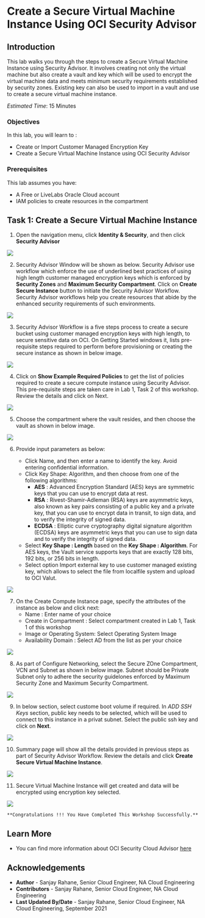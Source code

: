 # Create a Secure Virtual Machine Instance Using OCI Security Advisor

## Introduction

This lab walks you through the steps to create a Secure Virtual Machine Instance using Security Advisor. It involves creating not only the virtual machine but also create a vault and key which will be used to encrypt the virtual machine data and meets minimum security requirements established by security zones. Existing key can also be used to import in a vault and use to create a secure virtual machine instance.

*Estimated Time*:  15 Minutes



### Objectives
In this lab, you will learn to :
* Create or Import Customer Managed Encryption Key
* Create a Secure Virtual Machine Instance using OCI Security Advisor

### Prerequisites  

This lab assumes you have:
- A Free or LiveLabs Oracle Cloud account
- IAM policies to create resources in the compartment

##  Task 1: Create a Secure Virtual Machine Instance

1. Open the navigation menu, click **Identity & Security**, and then click **Security Advisor**

  ![](./images/instanceimage1.png " ")

2. Security Advisor Window will be shown as below. Security Advisor use workflow which enforce the use of underlined best practices of using high length customer managed encryption keys which is enforced by **Security Zones** and **Maximum Security Compartment**. Click on **Create Secure Instance** button to initiate the Security Advisor Workflow. Security Advisor workflows help you create resources that abide by the enhanced security requirements of such environments.

  ![](./images/instanceimage2.png " ")

3. Security Advisor Workflow is a five steps process to create a secure bucket using customer managed encryption keys with high length, to secure sensitive data on OCI. On Getting Started windows it, lists pre-requisite steps required to perform before provisioning or creating the secure instance as shown in below image.

  ![](./images/instanceimage3.png " ")

4. Click on **Show Example Required Policies** to get the list of policies required to create a secure compute instance using Security Advisor.
This pre-requisite steps are taken care in Lab 1, Task 2 of this workshop. Review the details and click on Next.

  ![](./images/instanceimage4.png " ")

5. Choose the compartment where the vault resides, and then choose the vault as shown in below image.

  ![](./images/instanceimage5.png " ")

6. Provide input parameters as below:

    * Click Name, and then enter a name to identify the key. Avoid entering confidential information.
    * Click Key Shape: Algorithm, and then choose from one of the following algorithms:
        * **AES** : Advanced Encryption Standard (AES) keys are symmetric keys that you can use to encrypt data at rest.
        * **RSA** : Rivest-Shamir-Adleman (RSA) keys are asymmetric keys, also known as key pairs consisting of a public key and a private key, that you can use to encrypt data in transit, to sign data, and to verify the integrity of signed data.
        * **ECDSA** :  Elliptic curve cryptography digital signature algorithm (ECDSA) keys are asymmetric keys that you can use to sign data and to verify the integrity of signed data.
    * Select **Key Shape : Length** based on the **Key Shape : Algorithm**. For AES keys, the Vault service supports keys that are exactly 128 bits, 192 bits, or 256 bits in length.
    * Select option Import external key to use customer managed existing key, which allows to select the file from localfile system and upload to OCI Valut.

  ![](./images/instanceimage6.png " ")

7. On the Create Compute Instance page, specify the attributes of the instance as below and click next:
    * Name : Enter name of your choice
    * Create in Compartment : Select compartment created in Lab 1, Task 1 of this workshop
    * Image or Operating System: Select Operating System Image
    * Availability Domain : Select AD from the list as per your choice

  ![](./images/instanceimage7.png " ")

8. As part of Configure Networking, select the Secure ZOne Compartment, VCN and Subnet as shown in below image. Subnet should be Private Subnet only to adhere the security guidelones enforced by Maximum Security Zone and Maximum Security Compartment.

  ![](./images/instanceimage8.png " ")

9. In below section, select custome boot volume if required. In *ADD SSH Keys* section, public key needs to be selected, which will be used to connect to this instance in a privat subnet. Select the public ssh key and click on **Next**.

  ![](./images/instanceimage9.png " ")


10. Summary page will show all the details provided in previous steps as part of Security Advisor Workflow. Review the details and click **Create Secure Virtual Machine Instance**.

  ![](./images/instanceimage10.png " ")

11. Secure Virtual Machine Instance will get created and data will be encrypted using encryption key selected.

  ![](./images/instanceimage11.png " ")

    **Congratulations !!! You Have Completed This Workshop Successfully.**

## Learn More
- You can find more information about OCI Security Cloud Advisor [here](https://docs.oracle.com/en-us/iaas/Content/SecurityAdvisor/Concepts/securityadvisoroverview.htm)


## Acknowledgements
* **Author** - Sanjay Rahane, Senior Cloud Engineer, NA Cloud Engineering
* **Contributors** -  Sanjay Rahane, Senior Cloud Engineer, NA Cloud Engineering
* **Last Updated By/Date** - Sanjay Rahane, Senior Cloud Engineer, NA Cloud Engineering, September 2021